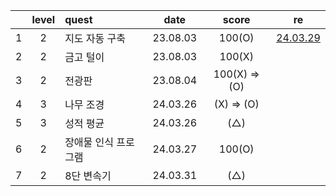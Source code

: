 |     | level | quest                |   date   |     score     | re                                         |
| :-: | :---: | :------------------- | :------: | :-----------: | ------------------------------------------ |
|  1  |   2   | 지도 자동 구축       | 23.08.03 |    100(O)     | [24.03.29](./replay/지도%20자동%20구축.js) |
|  2  |   2   | 금고 털이            | 23.08.03 |    100(X)     |
|  3  |   2   | 전광판               | 23.08.04 | 100(X) => (O) |
|  4  |   3   | 나무 조경            | 24.03.26 |  (X) => (O)   |
|  5  |   3   | 성적 평균            | 24.03.26 |      (△)      |
|  6  |   2   | 장애물 인식 프로그램 | 24.03.27 |    100(O)     |
|  7  |   2   | 8단 변속기           | 24.03.31 |      (△)      |
